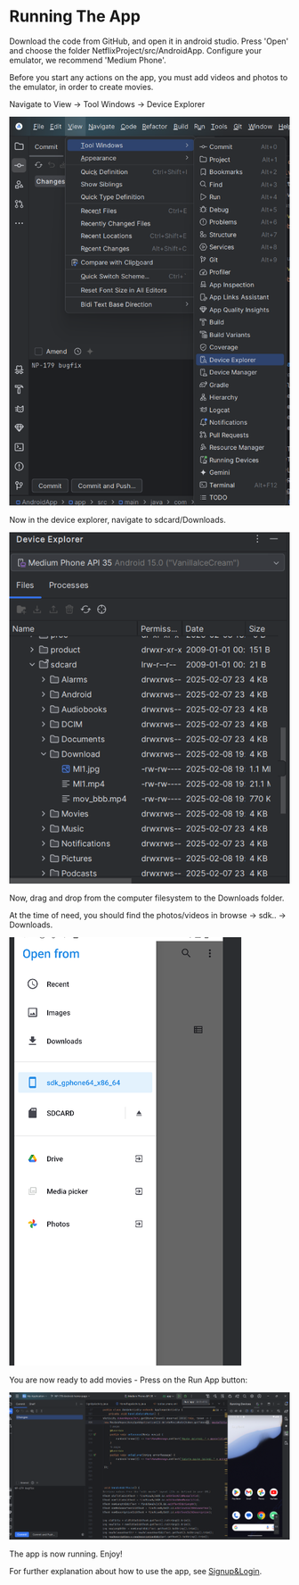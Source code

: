 # Running The App

Download the code from GitHub, and open it in android studio.
Press 'Open' and choose the folder NetflixProject/src/AndroidApp. Configure your emulator, we recommend 'Medium Phone'.

Before you start any actions on the app, you must add videos and photos to the emulator, in order to create movies.

Navigate to View -> Tool Windows -> Device Explorer

![](../../PreviewImages/Android/DeviceExplorer.png)


Now in the device explorer, navigate to sdcard/Downloads.

![](../../PreviewImages/Android/SD.png)

Now, drag and drop from the computer filesystem to the Downloads folder.

At the time of need, you should find the photos/videos in browse -> sdk.. -> Downloads.

![](../../PreviewImages/Android/SDK.png)

You are now ready to add movies - Press on the Run App button:

![](../../PreviewImages/Android/RunApp.png)

The app is now running. Enjoy!

For further explanation about how to use the app, see [Signup&Login](Signup&Login.md).